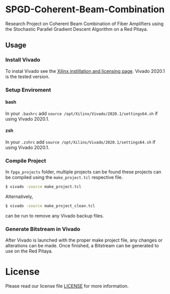 # SPGD-Coherent-Beam-Combination
Research Project on Coherent Beam Combination of Fiber Amplifiers using the Stochastic Parallel Gradient Descent Algorithm on a Red Pitaya.

## Usage
### Install Vivado
To instal Vivado see the [Xilinx instillation and licensing page](https://www.xilinx.com/support/documentation-navigation/design-hubs/2020-1/dh0013-vivado-installation-and-licensing-hub.html). Vivado 2020.1 is the tested version.

### Setup Enviroment
#### bash
In your `.bashrc` add `source /opt/Xilinx/Vivado/2020.1/settings64.sh` if using Vivado 2020.1.

#### zsh
In your `.zshrc` add `source /opt/Xilinx/Vivado/2020.1/settings64.sh` if using Vivado 2020.1.

### Compile Project
In `fpga_projects` folder, multiple projects can be found these projects can be compiled using the `make_project.tcl` respective file.

```zsh
$ vivado -source make_project.tcl
```
Alternatively,

```zsh
$ vivado -source make_project_clean.tcl
```

can be run to remove any Vivado backup files.

### Generate Bitstream in Vivado
After Vivado is launched with the proper make project file, any changes or alterations can be made. Once finished, a Bitstream can be generated to use on the Red Pitaya.

# License
Please read our license file [LICENSE](https://github.com/tlevaur/spgd/blob/main/LICENSE) for more information.
